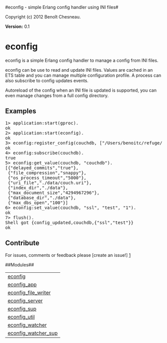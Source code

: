 

#econfig - simple Erlang config handler using INI files#


Copyright (c) 2012 Benoît Chesneau.

__Version:__ 0.1



econfig
=======



econfig is a simple Erlang config handler to manage a config from INI
files.



econfig can be use to read and update INI files. Values are cached in an
ETS table and you can manage multiple configuration profile. A process
can also subscribe to config updates events.



Autoreload of the config when an INI file is updated is supported, you can even
manage changes from a full config directory.



Examples
--------

<pre>
1> application:start(gproc).
ok
2> application:start(econfig).
ok
3> econfig:register_config(couchdb, ["/Users/benoitc/refuge/rcouch/rel/rcouch/etc/default.ini", "/Users/benoitc/refuge/rcouch/rel/rcouch/etc/local.ini"], [autoreload]).
ok
4> econfig:subscribe(couchdb).
true
5> econfig:get_value(couchdb, "couchdb").
[{"delayed_commits","true"},
 {"file_compression","snappy"},
 {"os_process_timeout","5000"},
 {"uri_file","./data/couch.uri"},
 {"index_dir","./data"},
 {"max_document_size","4294967296"},
 {"database_dir","./data"},
 {"max_dbs_open","100"}]
6> econfig:set_value(couchdb, "ssl", "test", "1").
ok
7> flush().
Shell got {config_updated,couchdb,{"ssl","test"}}
ok
</pre>




Contribute
----------
For issues, comments or feedback please [create an issue!] [1]

[1]: http://github.com/benoitc/econfig/issues "econfig issues"


##Modules##


<table width="100%" border="0" summary="list of modules">
<tr><td><a href="http://github.com/benoitc/econfig/blob/master/doc/econfig.md" class="module">econfig</a></td></tr>
<tr><td><a href="http://github.com/benoitc/econfig/blob/master/doc/econfig_app.md" class="module">econfig_app</a></td></tr>
<tr><td><a href="http://github.com/benoitc/econfig/blob/master/doc/econfig_file_writer.md" class="module">econfig_file_writer</a></td></tr>
<tr><td><a href="http://github.com/benoitc/econfig/blob/master/doc/econfig_server.md" class="module">econfig_server</a></td></tr>
<tr><td><a href="http://github.com/benoitc/econfig/blob/master/doc/econfig_sup.md" class="module">econfig_sup</a></td></tr>
<tr><td><a href="http://github.com/benoitc/econfig/blob/master/doc/econfig_util.md" class="module">econfig_util</a></td></tr>
<tr><td><a href="http://github.com/benoitc/econfig/blob/master/doc/econfig_watcher.md" class="module">econfig_watcher</a></td></tr>
<tr><td><a href="http://github.com/benoitc/econfig/blob/master/doc/econfig_watcher_sup.md" class="module">econfig_watcher_sup</a></td></tr></table>

